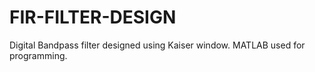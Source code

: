 # FIR-FILTER-DESIGN
Digital Bandpass filter designed using Kaiser window. MATLAB used for programming.
